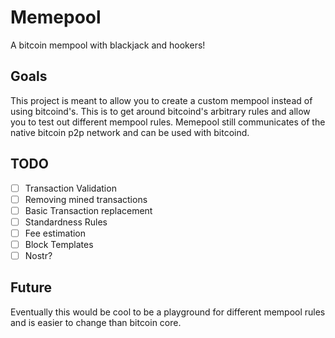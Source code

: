# Memepool

A bitcoin mempool with blackjack and hookers!

## Goals

This project is meant to allow you to create a custom mempool instead of using bitcoind's.
This is to get around bitcoind's arbitrary rules and allow you to test out different mempool rules.
Memepool still communicates of the native bitcoin p2p network and can be used with bitcoind.

## TODO

- [ ] Transaction Validation
- [ ] Removing mined transactions
- [ ] Basic Transaction replacement
- [ ] Standardness Rules
- [ ] Fee estimation
- [ ] Block Templates
- [ ] Nostr?

## Future

Eventually this would be cool to be a playground for different mempool rules and is easier to change than bitcoin core.
